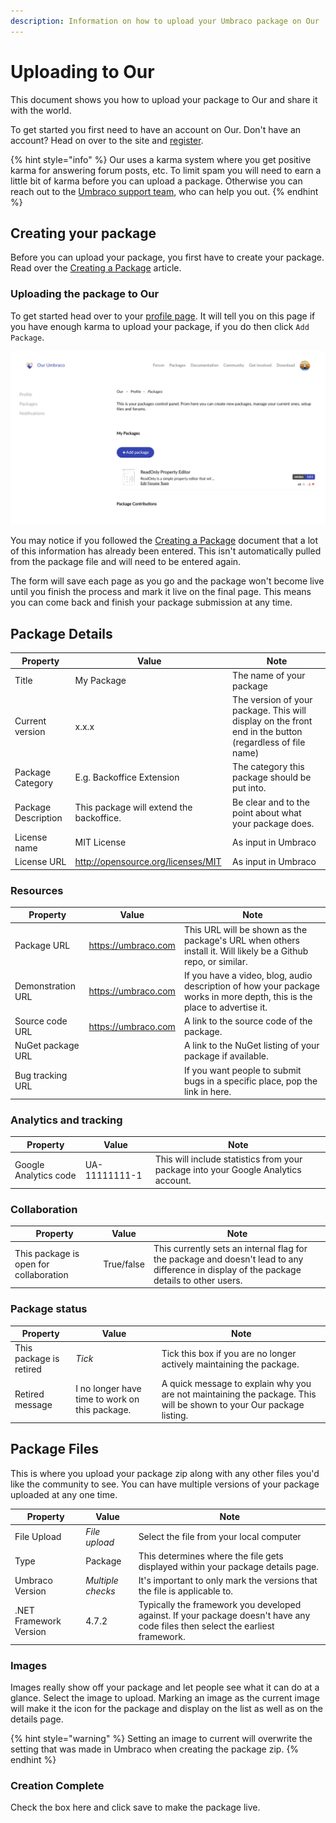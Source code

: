 ```yaml
---
description: Information on how to upload your Umbraco package on Our
---
```


# Uploading to Our

This document shows you how to upload your package to Our and share it with the world.

To get started you first need to have an account on Our. Don't have an account? Head on over to the site and [register](https://our.umbraco.com/member/Signup).

{% hint style="info" %}
Our uses a karma system where you get positive karma for answering forum posts, etc. To limit spam you will need to earn a little bit of karma before you can upload a package. Otherwise you can reach out to the [Umbraco support team](https://umbraco.com/contact-us/), who can help you out.
{% endhint %}

## Creating your package

Before you can upload your package, you first have to create your package. Read over the [Creating a Package](creating-a-package.md) article.

### Uploading the package to Our

To get started head over to your [profile page](https://our.umbraco.com/member/profile/). It will tell you on this page if you have enough karma to upload your package, if you do then click `Add Package`.

![Your packages profile page](images/PackagesPage.png)

You may notice if you followed the [Creating a Package](creating-a-package.md) document that a lot of this information has already been entered. This isn't automatically pulled from the package file and will need to be entered again.

The form will save each page as you go and the package won't become live until you finish the process and mark it live on the final page. This means you can come back and finish your package submission at any time.

## Package Details

| Property            | Value                                    | Note                                                                                                    |
| ------------------- | ---------------------------------------- | ------------------------------------------------------------------------------------------------------- |
| Title               | My Package                               | The name of your package                                                                                |
| Current version     | x.x.x                                    | The version of your package. This will display on the front end in the button (regardless of file name) |
| Package Category    | E.g. Backoffice Extension                | The category this package should be put into.                                                           |
| Package Description | This package will extend the backoffice. | Be clear and to the point about what your package does.                                                 |
| License name        | MIT License                              | As input in Umbraco                                                                                     |
| License URL         | http://opensource.org/licenses/MIT       | As input in Umbraco                                                                                     |

### Resources

| Property          | Value               | Note                                                                                                                     |
| ----------------- | ------------------- | ------------------------------------------------------------------------------------------------------------------------ |
| Package URL       | https://umbraco.com | This URL will be shown as the package's URL when others install it. Will likely be a Github repo, or similar.            |
| Demonstration URL | https://umbraco.com | If you have a video, blog, audio description of how your package works in more depth, this is the place to advertise it. |
| Source code URL   | https://umbraco.com | A link to the source code of the package.                                                                                |
| NuGet package URL |                     | A link to the NuGet listing of your package if available.                                                                |
| Bug tracking URL  |                     | If you want people to submit bugs in a specific place, pop the link in here.                                             |

### Analytics and tracking

| Property              | Value         | Note                                                                               |
| --------------------- | ------------- | ---------------------------------------------------------------------------------- |
| Google Analytics code | UA-11111111-1 | This will include statistics from your package into your Google Analytics account. |

### Collaboration

| Property                               | Value      | Note                                                                                                                                      |
| -------------------------------------- | ---------- | ----------------------------------------------------------------------------------------------------------------------------------------- |
| This package is open for collaboration | True/false | This currently sets an internal flag for the package and doesn't lead to any difference in display of the package details to other users. |

### Package status

| Property                | Value                                          | Note                                                                                                                |
| ----------------------- | ---------------------------------------------- | ------------------------------------------------------------------------------------------------------------------- |
| This package is retired | _Tick_                                         | Tick this box if you are no longer actively maintaining the package.                                                |
| Retired message         | I no longer have time to work on this package. | A quick message to explain why you are not maintaining the package. This will be shown to your Our package listing. |

## Package Files

This is where you upload your package zip along with any other files you'd like the community to see. You can have multiple versions of your package uploaded at any one time.

| Property               | Value             | Note                                                                                                                           |
| ---------------------- | ----------------- | ------------------------------------------------------------------------------------------------------------------------------ |
| File Upload            | _File upload_     | Select the file from your local computer                                                                                       |
| Type                   | Package           | This determines where the file gets displayed within your package details page.                                                |
| Umbraco Version        | _Multiple checks_ | It's important to only mark the versions that the file is applicable to.                                                       |
| .NET Framework Version | 4.7.2             | Typically the framework you developed against. If your package doesn't have any code files then select the earliest framework. |

### Images

Images really show off your package and let people see what it can do at a glance. Select the image to upload. Marking an image as the current image will make it the icon for the package and display on the list as well as on the details page.

{% hint style="warning" %}
Setting an image to current will overwrite the setting that was made in Umbraco when creating the package zip.
{% endhint %}

### Creation Complete

Check the box here and click save to make the package live.
